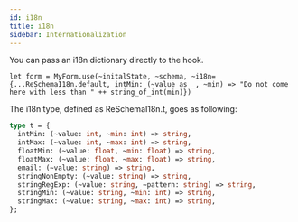 ```yaml
---
id: i18n
title: i18n
sidebar: Internationalization
---
```


You can pass an i18n dictionary directly to the hook.

```
let form = MyForm.use(~initalState, ~schema, ~i18n={...ReSchemaI18n.default, intMin: (~value as _, ~min) => "Do not come here with less than " ++ string_of_int(min)})
```

The i18n type, defined as ReSchemaI18n.t, goes as following:
```ocaml
type t = {
  intMin: (~value: int, ~min: int) => string,
  intMax: (~value: int, ~max: int) => string,
  floatMin: (~value: float, ~min: float) => string,
  floatMax: (~value: float, ~max: float) => string,
  email: (~value: string) => string,
  stringNonEmpty: (~value: string) => string,
  stringRegExp: (~value: string, ~pattern: string) => string,
  stringMin: (~value: string, ~min: int) => string,
  stringMax: (~value: string, ~max: int) => string,
};
```
